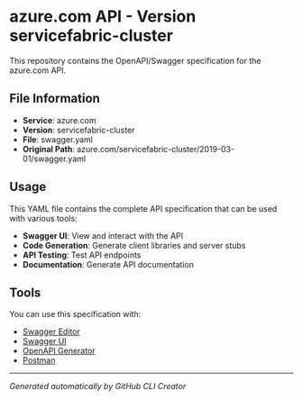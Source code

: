# azure.com API - Version servicefabric-cluster

This repository contains the OpenAPI/Swagger specification for the azure.com API.

## File Information

- **Service**: azure.com
- **Version**: servicefabric-cluster
- **File**: swagger.yaml
- **Original Path**: azure.com/servicefabric-cluster/2019-03-01/swagger.yaml

## Usage

This YAML file contains the complete API specification that can be used with various tools:

- **Swagger UI**: View and interact with the API
- **Code Generation**: Generate client libraries and server stubs
- **API Testing**: Test API endpoints
- **Documentation**: Generate API documentation

## Tools

You can use this specification with:

- [Swagger Editor](https://editor.swagger.io/)
- [Swagger UI](https://swagger.io/tools/swagger-ui/)
- [OpenAPI Generator](https://openapi-generator.tech/)
- [Postman](https://www.postman.com/)

---

*Generated automatically by GitHub CLI Creator*
